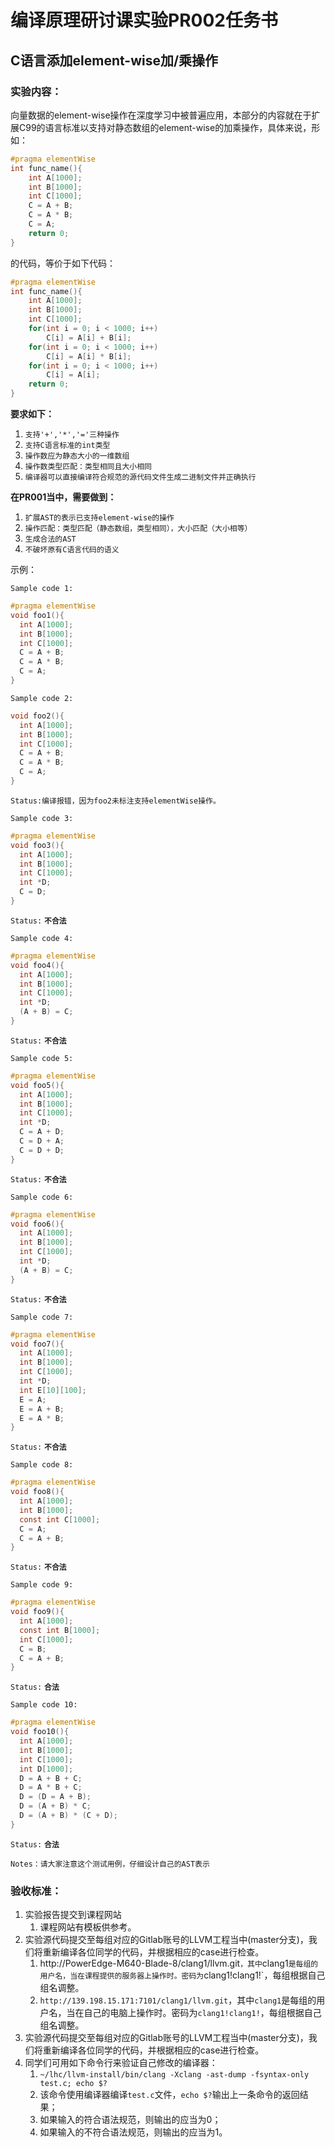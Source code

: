 # 编译原理研讨课实验PR002任务书

## C语言添加element-wise加/乘操作

### 实验内容：

向量数据的element-wise操作在深度学习中被普遍应用，本部分的内容就在于扩展C99的语言标准以支持对静态数组的element-wise的加乘操作，具体来说，形如：

```c
#pragma elementWise
int func_name(){
	int A[1000];
	int B[1000];
	int C[1000];
	C = A + B;
	C = A * B;
    C = A;
	return 0;
}
```

的代码，等价于如下代码：

```c
#pragma elementWise
int func_name(){
	int A[1000];
	int B[1000];
	int C[1000];
	for(int i = 0; i < 1000; i++)
		C[i] = A[i] + B[i];
	for(int i = 0; i < 1000; i++)
		C[i] = A[i] * B[i];
    for(int i = 0; i < 1000; i++)
		C[i] = A[i];
	return 0;
}
```

**要求如下：**

1. `支持'+','*','='三种操作`
2. `支持C语言标准的int类型`
3. `操作数应为静态大小的一维数组`
4. `操作数类型匹配：类型相同且大小相同`
5. `编译器可以直接编译符合规范的源代码文件生成二进制文件并正确执行`

**在PR001当中，需要做到：**

1. `扩展AST的表示已支持element-wise的操作`
2. `操作匹配：类型匹配（静态数组，类型相同），大小匹配（大小相等）`
3. `生成合法的AST`
4. `不破坏原有C语言代码的语义`

示例：

`Sample code 1:` 

```c
#pragma elementWise
void foo1(){
  int A[1000];
  int B[1000];
  int C[1000];
  C = A + B;
  C = A * B;
  C = A;
}
```

`Sample code 2:` 

```c
void foo2(){
  int A[1000];
  int B[1000];
  int C[1000];
  C = A + B;
  C = A * B;
  C = A;
}
```

`Status:编译报错，因为foo2未标注支持elementWise操作。`

`Sample code 3:` 

```c
#pragma elementWise
void foo3(){
  int A[1000];
  int B[1000];
  int C[1000];
  int *D;
  C = D;
}
```

`Status:` **`不合法`**

`Sample code 4:` 

```c
#pragma elementWise
void foo4(){
  int A[1000];
  int B[1000];
  int C[1000];
  int *D;
  (A + B) = C;
}
```

`Status:` **`不合法`**

`Sample code 5:` 

```c
#pragma elementWise
void foo5(){
  int A[1000];
  int B[1000];
  int C[1000];
  int *D;
  C = A + D;
  C = D + A;
  C = D + D;
}
```

`Status:` **`不合法`**

`Sample code 6:` 

```c
#pragma elementWise
void foo6(){
  int A[1000];
  int B[1000];
  int C[1000];
  int *D;
  (A + B) = C;
}
```

`Status:` **`不合法`**

`Sample code 7:` 

```c
#pragma elementWise
void foo7(){
  int A[1000];
  int B[1000];
  int C[1000];
  int *D;
  int E[10][100];
  E = A;
  E = A + B;
  E = A * B;
}
```

`Status:` **`不合法`**

`Sample code 8:` 

```c
#pragma elementWise
void foo8(){
  int A[1000];
  int B[1000];
  const int C[1000];
  C = A;
  C = A + B;
}
```

`Status:` **`不合法`**

`Sample code 9:` 

```c
#pragma elementWise
void foo9(){
  int A[1000];
  const int B[1000];
  int C[1000];
  C = B;
  C = A + B;
}
```

`Status:` **`合法`**

`Sample code 10:` 

```c
#pragma elementWise
void foo10(){
  int A[1000];
  int B[1000];
  int C[1000];
  int D[1000];
  D = A + B + C;
  D = A * B + C;
  D = (D = A + B);
  D = (A + B) * C;
  D = (A + B) * (C + D);
}
```

`Status:` **`合法`**

`Notes：请大家注意这个测试用例，仔细设计自己的AST表示`

### 验收标准：

1. 实验报告提交到课程网站
   1. 课程网站有模板供参考。
2. 实验源代码提交至每组对应的Gitlab账号的LLVM工程当中(master分支)，我们将重新编译各位同学的代码，并根据相应的case进行检查。
   1. http://PowerEdge-M640-Blade-8/clang1/llvm.git`，其中`clang1`是每组的用户名，当在课程提供的服务器上操作时。密码为`clang1!clang1!`，每组根据自己组名调整。
   2. `http://139.198.15.171:7101/clang1/llvm.git`，其中`clang1`是每组的用户名，当在自己的电脑上操作时。密码为`clang1!clang1!`，每组根据自己组名调整。
3. 实验源代码提交至每组对应的Gitlab账号的LLVM工程当中(master分支)，我们将重新编译各位同学的代码，并根据相应的case进行检查。
4. 同学们可用如下命令行来验证自己修改的编译器：
   1. `~/lhc/llvm-install/bin/clang -Xclang -ast-dump -fsyntax-only test.c; echo $?`
   2.  该命令使用编译器编译`test.c`文件，`echo $?`输出上一条命令的返回结果；
   3. 如果输入的符合语法规范，则输出的应当为0；
   4. 如果输入的不符合语法规范，则输出的应当为1。